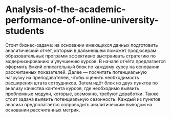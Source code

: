 # Analysis-of-the-academic-performance-of-online-university-students

Cтоит бизнес-задача: на основании имеющихся данных подготовить аналитический отчёт, который в дальнейшем поможет продюсерам образовательных программ эффективно выстраивать стратегию по модернизированию и улучшению курсов. В начале отчёта предлагается оформить ёмкий описательный блок по каждому курсу на основании рассчитанных показателей. Далее — посчитать потенциальную нагрузку на преподавателей, чтобы оценить необходимость расширения штата сотрудников. Затем идёт блок из двух пунктов по анализу качества контента курсов, где необходимо выявить проблемные модули, которые, возможно, требуют доработки. Также стоит задача выявить потенциальную сезонность.  Каждый из пунктов анализа предполагается сопроводить аналитическим выводом на основании рассчитанных метрик.
